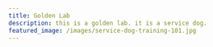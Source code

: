 ```yaml
---
title: Golden Lab
description: this is a golden lab. it is a service dog.
featured_image: /images/service-dog-training-101.jpg
---
```

